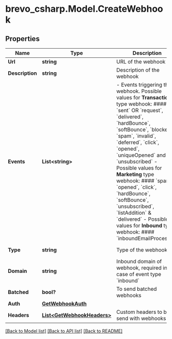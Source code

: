 # brevo_csharp.Model.CreateWebhook
## Properties

Name | Type | Description | Notes
------------ | ------------- | ------------- | -------------
**Url** | **string** | URL of the webhook | 
**Description** | **string** | Description of the webhook | [optional] 
**Events** | **List&lt;string&gt;** | - Events triggering the webhook. Possible values for **Transactional** type webhook: #### &#x60;sent&#x60; OR &#x60;request&#x60;, &#x60;delivered&#x60;, &#x60;hardBounce&#x60;, &#x60;softBounce&#x60;, &#x60;blocked&#x60;, &#x60;spam&#x60;, &#x60;invalid&#x60;, &#x60;deferred&#x60;, &#x60;click&#x60;, &#x60;opened&#x60;, &#x60;uniqueOpened&#x60; and &#x60;unsubscribed&#x60; - Possible values for **Marketing** type webhook: #### &#x60;spam&#x60;, &#x60;opened&#x60;, &#x60;click&#x60;, &#x60;hardBounce&#x60;, &#x60;softBounce&#x60;, &#x60;unsubscribed&#x60;, &#x60;listAddition&#x60; &amp; &#x60;delivered&#x60; - Possible values for **Inbound** type webhook: #### &#x60;inboundEmailProcessed&#x60;  | 
**Type** | **string** | Type of the webhook | [optional] [default to TypeEnum.Transactional]
**Domain** | **string** | Inbound domain of webhook, required in case of event type &#x60;inbound&#x60; | [optional] 
**Batched** | **bool?** | To send batched webhooks | [optional] 
**Auth** | [**GetWebhookAuth**](GetWebhookAuth.md) |  | [optional] 
**Headers** | [**List&lt;GetWebhookHeaders&gt;**](GetWebhookHeaders.md) | Custom headers to be send with webhooks | [optional] 

[[Back to Model list]](../README.md#documentation-for-models) [[Back to API list]](../README.md#documentation-for-api-endpoints) [[Back to README]](../README.md)

